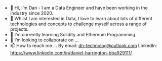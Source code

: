 - 👋 Hi, I’m Dan - I am a Data Engineer and have been working in the industry since 2020.
- 👀 Whilst I am interested in Data, I love to learn about lots of different technologies and concepts to challenge myself across a range of projects.
- 🌱 I’m currently learning Solidity and Ethereum Programming
- 💞️ I’m looking to collaborate on ...
- 📫 How to reach me ... By email: dh-technolog@outlook.com LinkedIn: https://www.linkedin.com/in/daniel-harrington-bba929111/

<!---
dh530/dh530 is a ✨ special ✨ repository because its `README.md` (this file) appears on your GitHub profile.
You can click the Preview link to take a look at your changes.
--->
